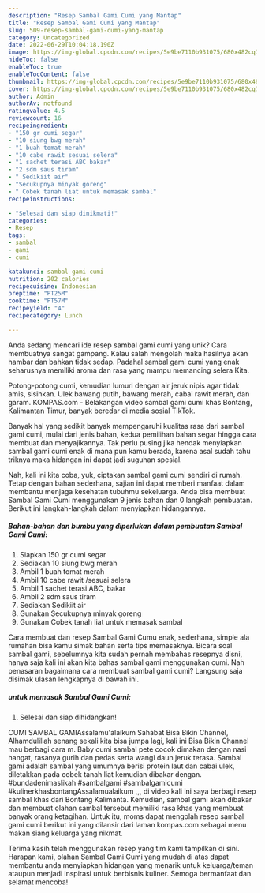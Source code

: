 ```yaml
---
description: "Resep Sambal Gami Cumi yang Mantap"
title: "Resep Sambal Gami Cumi yang Mantap"
slug: 509-resep-sambal-gami-cumi-yang-mantap
category: Uncategorized
date: 2022-06-29T10:04:18.190Z
image: https://img-global.cpcdn.com/recipes/5e9be7110b931075/680x482cq70/sambal-gami-cumi-foto-resep-utama.jpg
hideToc: false
enableToc: true
enableTocContent: false
thumbnail: https://img-global.cpcdn.com/recipes/5e9be7110b931075/680x482cq70/sambal-gami-cumi-foto-resep-utama.jpg
cover: https://img-global.cpcdn.com/recipes/5e9be7110b931075/680x482cq70/sambal-gami-cumi-foto-resep-utama.jpg
author: Admin
authorAv: notfound
ratingvalue: 4.5
reviewcount: 16
recipeingredient:
- "150 gr cumi segar"
- "10 siung bwg merah"
- "1 buah tomat merah"
- "10 cabe rawit sesuai selera"
- "1 sachet terasi ABC bakar"
- "2 sdm saus tiram"
- " Sedikiit air"
- "Secukupnya minyak goreng"
- " Cobek tanah liat untuk memasak sambal"
recipeinstructions:

- "Selesai dan siap dinikmati!"
categories:
- Resep
tags:
- sambal
- gami
- cumi

katakunci: sambal gami cumi 
nutrition: 202 calories
recipecuisine: Indonesian
preptime: "PT25M"
cooktime: "PT57M"
recipeyield: "4"
recipecategory: Lunch

---
```





Anda sedang mencari ide resep sambal gami cumi yang unik? Cara membuatnya sangat gampang. Kalau salah mengolah maka hasilnya akan hambar dan bahkan tidak sedap. Padahal sambal gami cumi yang enak seharusnya memiliki aroma dan rasa yang mampu memancing selera Kita.





Potong-potong cumi, kemudian lumuri dengan air jeruk nipis agar tidak amis, sisihkan. Ulek bawang putih, bawang merah, cabai rawit merah, dan garam. KOMPAS.com - Belakangan video sambal gami cumi khas Bontang, Kalimantan Timur, banyak beredar di media sosial TikTok.

Banyak hal yang sedikit banyak mempengaruhi kualitas rasa dari sambal gami cumi, mulai dari jenis bahan, kedua pemilihan bahan segar hingga cara membuat dan menyajikannya. Tak perlu pusing jika hendak menyiapkan sambal gami cumi enak di mana pun kamu berada, karena asal sudah tahu triknya maka hidangan ini dapat jadi suguhan spesial.






Nah, kali ini kita coba, yuk, ciptakan sambal gami cumi sendiri di rumah. Tetap dengan bahan sederhana, sajian ini dapat memberi manfaat dalam membantu menjaga kesehatan tubuhmu sekeluarga. Anda bisa membuat Sambal Gami Cumi menggunakan 9 jenis bahan dan 0 langkah pembuatan. Berikut ini langkah-langkah dalam menyiapkan hidangannya.

<!--inarticleads1-->

##### Bahan-bahan dan bumbu yang diperlukan dalam pembuatan Sambal Gami Cumi:

1. Siapkan 150 gr cumi segar
1. Sediakan 10 siung bwg merah
1. Ambil 1 buah tomat merah
1. Ambil 10 cabe rawit /sesuai selera
1. Ambil 1 sachet terasi ABC, bakar
1. Ambil 2 sdm saus tiram
1. Sediakan  Sedikiit air
1. Gunakan Secukupnya minyak goreng
1. Gunakan  Cobek tanah liat untuk memasak sambal


Cara membuat dan resep Sambal Gami Cumu enak, sederhana, simple ala rumahan bisa kamu simak bahan serta tips memasaknya. Bicara soal sambal gami, sebelumnya kita sudah pernah membahas resepnya disni, hanya saja kali ini akan kita bahas sambal gami menggunakan cumi. Nah penasaran bagaimana cara membuat sambal gami cumi? Langsung saja disimak ulasan lengkapnya di bawah ini. 

<!--inarticleads2-->

#####  untuk memasak Sambal Gami Cumi:


1. Selesai dan siap dihidangkan!

CUMI SAMBAL GAMIAssalamu&#39;alaikum Sahabat Bisa Bikin Channel, Alhamdulillah senang sekali kita bisa jumpa lagi, kali ini Bisa Bikin Channel mau berbagi cara m. Baby cumi sambal pete cocok dimakan dengan nasi hangat, rasanya gurih dan pedas serta wangi daun jeruk terasa. Sambal gami adalah sambal yang umumnya berisi protein laut dan cabai ulek, diletakkan pada cobek tanah liat kemudian dibakar dengan. #bundadenimaslikah #sambalgami #sambalgamicumi #kulinerkhasbontangAssalamualaikum ,,, di video kali ini saya berbagi resep sambal khas dari Bontang Kalimanta. Kemudian, sambal gami akan dibakar dan membuat olahan sambal tersebut memiliki rasa khas yang membuat banyak orang ketagihan. Untuk itu, moms dapat mengolah resep sambal gami cumi berikut ini yang dilansir dari laman kompas.com sebagai menu makan siang keluarga yang nikmat. 

Terima kasih telah menggunakan resep yang tim kami tampilkan di sini. Harapan kami, olahan Sambal Gami Cumi yang mudah di atas dapat membantu anda menyiapkan hidangan yang menarik untuk keluarga/teman ataupun menjadi inspirasi untuk berbisnis kuliner. Semoga bermanfaat dan selamat mencoba!
